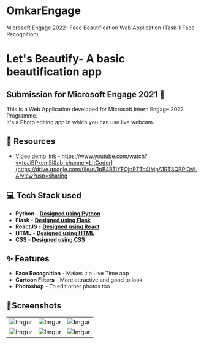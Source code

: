 # OmkarEngage
Microsoft Engage 2022- Face Beautification Web Application (Task-1 Face Recognition)
# Let's Beautify- A basic beautification app

## Submission for Microsoft Engage 2021 🌟

This is a Web Application developed for Microsoft Intern Engage 2022 Programme.<br />
It's a Photo editing app in which you can use live webcam.<br />

## 📕 Resources
- Video demo link - https://www.youtube.com/watch?v=toJiBPxem5I&ab_channel=LitCoder](https://drive.google.com/file/d/1pB4BTiYFOjpPZTc4IMpA1RT8QBPiQVLA/view?usp=sharing

## 💻 Tech Stack used 
- **Python** - [**Designed using Python**](https://img.icons8.com/color/344/python--v1.png)
- **Flask** - [**Designed using Flask**](https://img.icons8.com/fluency/344/flask.png)
- **ReactJS** - [**Designed using React**]([https://img.icons8.com/fluency/344/flask.png](https://img.icons8.com/office/344/react.png))
- **HTML** - [**Designed using HTML**]([https://img.icons8.com/fluency/344/flask.png](https://img.icons8.com/external-flaticons-lineal-color-flat-icons/344/external-html-mobile-app-development-flaticons-lineal-color-flat-icons-4.png))
- **CSS** - [**Designed using CSS**](https://img.icons8.com/fluency/344/flask.png)

## ✨ Features
- **Face Recognition** - Makes it a Live Time app
- **Cartoon Filters** - More attractive and good to look
- **Photoshop** - To edit other photos too

## 📱Screenshots
||||
|:----------------------------------------:|:-----------------------------------------:|:-----------------------------------------: |
| ![Imgur](Screenshots/1st.png) | ![Imgur](Screenshots/2nd.png) | ![Imgur](Screenshots/3rd.png) |
| ![Imgur](Screenshots/4th.png) | ![Imgur](Screenshots/5th.png) | ![Imgur](Screenshots/6th.png) |
